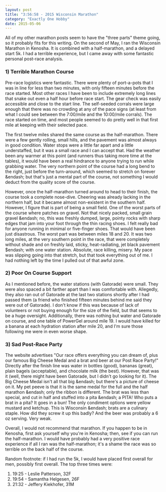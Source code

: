 ```yaml
---
layout: post
title: "3:56:58 - 2015 Wisconsin Marathon"
category: "Exactly One Hobby"
date: 2015-05-06
---
```


All of my other marathon posts seem to have the "three parts" theme going, so it probably fits for this writing. On the second of May,
I ran the Wisconsin Marathon in Kenosha. It is combined with a half-marathon, and a delayed start 5k. I had a terrible experience, but I came away with some fantastic personal post-race analysis.


### 1) Terrible Marathon Course

Pre-race logistics were fantastic. There were plenty of port-a-pots that I was in line for less than two minutes, with only fifteen minutes before the race started. Most other races I have been to include extremely long lines that snake out even a half hour before race start. The gear check was easily accessible and close to the start line. The self-seeded corrals were large enough that there was no crowding at any of the pace signs (at least from what I could see between the 7:00/mile and the 10:00/mile corrals). The race started on time, and most people seemed to do pretty well in that first mile at keeping with their selected pace.

The first twelve miles shared the same course as the half-marathon. There were a few gently rolling, small hills, and the pavement was almost always in good condition. Water stops were a little far apart and a little understaffed, but it was a small race and I can accept that. Had the weather been any warmer at this point (and runners thus taking more time at the tables), it would have been a real hindrance to anyone trying to run while grabbing water. The very northern point of the course had a long bend to the right, just before the turn-around, which seemed to stretch on forever &endash; but that's just a mental part of the course, not something I would deduct from the quality score of the course.

However, once the half-marathon turned around to head to their finish, the course took a complete nose-dive. Cheering was already lacking in the northern half, but it became almost non-existent in the southern half. However, I figure that is part of being a small field. One of the worst parts of the course where patches on gravel. Not that nicely packed, small grain gravel &endash; no, this was freshly dumped, large, pointy rocks with sharp edges that jam into your foot through the thin racing shoes. I felt really bad for anyone running in minimal or five-finger shoes. That would have been just disastrous. The worst part was between miles 18 and 20. It was two long miles, at the very southern point in the race, that were completely without shade and on freshly laid, sticky, heat-radiating, jet black pavement $endash; with one water station. Absolute, race killing, misery. My pace was slipping going into that stretch, but that took everything out of me. I had nothing left by the time I pulled out of that awful zone.

### 2) Poor On Course Support

As I mentioned before, the water stations (with Gatorade) were small. They were also spaced a bit farther apart than I was comfortable with. Allegedly, they also ran out of Gatorade at the last two stations shortly after I had passed them (a friend who finished fifteen minutes behind me said they were out of Gatorade). I don't know if this was because of lack of volunteers or not buying enough for the size of the field, but that seems to be a huge oversight. Additionally, there was nothing but water and Gatorade on course, and one table of PowerGel around mile 19. I would have killed for a banana at each hydration station after mile 20, and I'm sure those following me were in even worse shape.

### 3) Sad Post-Race Party

The website advertises "Our race offers everything you can dream of, plus our famous Big Cheese Medal and a brat and beer at our Post Race Party!" Directly after the finish line was water in bottles (good), bananas (great), plain bagels (acceptable), and chocolate milk (the best). However, that was it (well, there might have been Gatorade, but I didn't go looking for it). The Big Cheese Medal isn't all that big &endash; but there's a picture of cheese on it. My pet peeve is that it is the same medal for the full and the half marathon &endash; only the ribbon is different. The brat was less than special, and cut in half and stuffed into a pita &endash; a PITA! Who puts a brat in a pita? It goes in a bun! The only condiment options were yellow mustard and ketchup. This is Wisconsin &endash; brats are a culinary staple. How did they screw it up this badly? And the beer was probably a 6 oz serving. Very weak.

Overall, I would not recommend that marathon. If you happen to be in Kenosha, first ask yourself why you're in Kenosha; then, see if you can run the half-marathon. I would have probably had a very positive race experience if all I ran was the half-marathon; it's a shame the race was so terrible on the back half of the course.

Random footnote: if I had run the 5k, I would have placed first overall for men, possibly first overall. The top three times were:

1. 19:25 - Leslie Patterson, 32F
1. 19:54 - Samantha Helgesen, 26F
1. 21:32 - Jeffery Kiekhofer, 31M